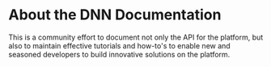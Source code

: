 # About the DNN Documentation
This is a community effort to document not only the API for the platform, but also to maintain effective tutorials and how-to's to enable new and seasoned developers to build innovative solutions on the platform. 
